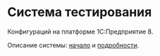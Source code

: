 Система тестирования
=========

Конфигураций на платформе 1С:Предприятие 8.

Описание системы: [начало](http://habrahabr.ru/post/214651/) и [подробности](http://habrahabr.ru/post/215409/).
